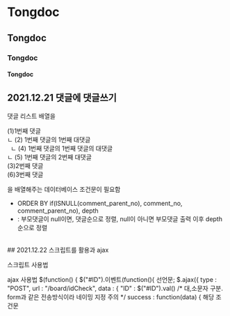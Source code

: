# Tongdoc

## Tongdoc
### Tongdoc
#### Tongdoc




## 2021.12.21 댓글에 댓글쓰기

댓글 리스트 배열을

(1)1번째 댓글 <br>
 ㄴ (2) 1번째 댓글의 1번째 대댓글<br>
&nbsp;  ㄴ (4) 1번째 댓글의 1번째 댓글의 대댓글<br>
 ㄴ (5) 1번째 댓글의 2번째 대댓글<br>
(3)2번째 댓글<br>
(6)3번째 댓글<br>

을 배열해주는 데이터베이스 조건문이 필요함
 - ORDER BY if(ISNULL(comment_parent_no), comment_no, comment_parent_no), depth 
 - : 부모댓글이 null이면, 댓글순으로 정렬, null이 아니면 부모댓글 출력 이후 depth순으로 정렬

<br>
## 2021.12.22 스크립트를 활용과 ajax

스크립트 사용법
<script>
function 메소드이름()
if($('#지정한 ID").이벤트 또는 정보 == ){
 메소드처럼 사용
 }
 </script>
ajax 사용법
$(function() {
 $("#ID").이벤트(function(){
  선언문;
  $.ajax({
  type : "POST",
				url : "/board/idCheck",
				data : {
					"ID" : $("#ID").val() /* 대,소문자 구분. form과 같은 전송방식이라 네이밍 지정 주의 */
  success : function(data) {
  해당 조건문
